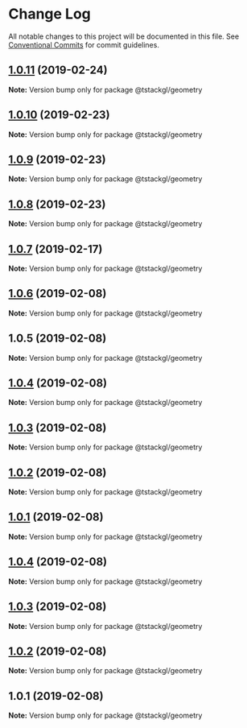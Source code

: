 # Change Log

All notable changes to this project will be documented in this file.
See [Conventional Commits](https://conventionalcommits.org) for commit guidelines.

## [1.0.11](https://github.com/nkint/tstackgl/compare/@tstackgl/geometry@1.0.10...@tstackgl/geometry@1.0.11) (2019-02-24)

**Note:** Version bump only for package @tstackgl/geometry





## [1.0.10](https://github.com/nkint/tstackgl/compare/@tstackgl/geometry@1.0.9...@tstackgl/geometry@1.0.10) (2019-02-23)

**Note:** Version bump only for package @tstackgl/geometry





## [1.0.9](https://github.com/nkint/tstackgl/compare/@tstackgl/geometry@1.0.8...@tstackgl/geometry@1.0.9) (2019-02-23)

**Note:** Version bump only for package @tstackgl/geometry





## [1.0.8](https://github.com/nkint/tstackgl/compare/@tstackgl/geometry@1.0.7...@tstackgl/geometry@1.0.8) (2019-02-23)

**Note:** Version bump only for package @tstackgl/geometry





## [1.0.7](https://github.com/nkint/tstackgl/compare/@tstackgl/geometry@1.0.6...@tstackgl/geometry@1.0.7) (2019-02-17)

**Note:** Version bump only for package @tstackgl/geometry





## [1.0.6](https://github.com/nkint/tstackgl/compare/@tstackgl/geometry@1.0.5...@tstackgl/geometry@1.0.6) (2019-02-08)

**Note:** Version bump only for package @tstackgl/geometry





## 1.0.5 (2019-02-08)

**Note:** Version bump only for package @tstackgl/geometry





## [1.0.4](https://github.com/nkint/tstackgl/compare/@tstackgl/geometry@1.0.4...@tstackgl/geometry@1.0.4) (2019-02-08)

**Note:** Version bump only for package @tstackgl/geometry





## [1.0.3](https://github.com/nkint/tstackgl/compare/@tstackgl/geometry@1.0.4...@tstackgl/geometry@1.0.3) (2019-02-08)

**Note:** Version bump only for package @tstackgl/geometry





## [1.0.2](https://github.com/nkint/tstackgl/compare/@tstackgl/geometry@1.0.4...@tstackgl/geometry@1.0.2) (2019-02-08)

**Note:** Version bump only for package @tstackgl/geometry





## [1.0.1](https://github.com/nkint/tstackgl/compare/@tstackgl/geometry@1.0.4...@tstackgl/geometry@1.0.1) (2019-02-08)

**Note:** Version bump only for package @tstackgl/geometry





## [1.0.4](https://github.com/nkint/tstackgl/compare/@tstackgl/geometry@1.0.3...@tstackgl/geometry@1.0.4) (2019-02-08)

**Note:** Version bump only for package @tstackgl/geometry





## [1.0.3](https://github.com/nkint/tstackgl/compare/@tstackgl/geometry@1.0.2...@tstackgl/geometry@1.0.3) (2019-02-08)

**Note:** Version bump only for package @tstackgl/geometry





## [1.0.2](https://github.com/nkint/tstackgl/compare/@tstackgl/geometry@1.0.1...@tstackgl/geometry@1.0.2) (2019-02-08)

**Note:** Version bump only for package @tstackgl/geometry





## 1.0.1 (2019-02-08)

**Note:** Version bump only for package @tstackgl/geometry

